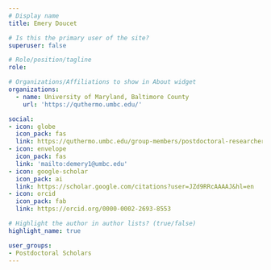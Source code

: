 ```yaml
---
# Display name
title: Emery Doucet

# Is this the primary user of the site?
superuser: false

# Role/position/tagline
role: 

# Organizations/Affiliations to show in About widget
organizations:
  - name: University of Maryland, Baltimore County
    url: 'https://quthermo.umbc.edu/'

social:
- icon: globe
  icon_pack: fas
  link: https://quthermo.umbc.edu/group-members/postdoctoral-researchers/emery/
- icon: envelope
  icon_pack: fas
  link: 'mailto:demery1@umbc.edu'
- icon: google-scholar
  icon_pack: ai
  link: https://scholar.google.com/citations?user=JZd9RRcAAAAJ&hl=en
- icon: orcid
  icon_pack: fab
  link: https://orcid.org/0000-0002-2693-8553

# Highlight the author in author lists? (true/false)
highlight_name: true

user_groups:
- Postdoctoral Scholars
---
```

